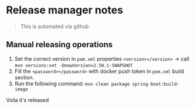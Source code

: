 # Release manager notes

> This is automated via github

## Manual releasing operations

1) Set the correct version in `pom.xml` properties `<version></version>` -> call `mvn versions:set -DnewVersion=2.50.1-SNAPSHOT`
2) Fill the `<password></password>` with docker push token in `pom.xml` build section.
3) Run the following command:
   `mvn clean package spring-boot:build-image`

Voila it's released
